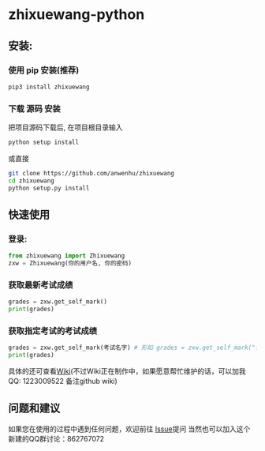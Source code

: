 # zhixuewang-python

## 安装:

### 使用 pip 安装(推荐)
```bash
pip3 install zhixuewang
```
### 下载 源码 安装
把项目源码下载后, 在项目根目录输入
```bash
python setup install
```
或直接
```bash
git clone https://github.com/anwenhu/zhixuewang
cd zhixuewang
python setup.py install
```


## 快速使用
### 登录:
```python
from zhixuewang import Zhixuewang
zxw = Zhixuewang(你的用户名, 你的密码)
```
### 获取最新考试成绩
```python
grades = zxw.get_self_mark()
print(grades)
```
### 获取指定考试的考试成绩
```python
grades = zxw.get_self_mark(考试名字) # 形如 grades = zxw.get_self_mark("合肥13中九年级第一次月考") 
print(grades)
```
具体的还可查看[Wiki](https://github.com/anwenhu/zhixuewang/wiki/Home/)(不过Wiki正在制作中，如果愿意帮忙维护的话，可以加我QQ: 1223009522 备注github wiki)
## 问题和建议
如果您在使用的过程中遇到任何问题，欢迎前往 [Issue](https://github.com/anwenhu/zhixuewang/issues)提问
当然也可以加入这个新建的QQ群讨论：862767072
